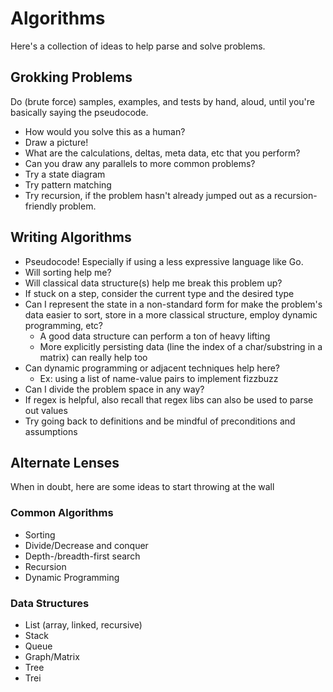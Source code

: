 # Algorithms

Here's a collection of ideas to help parse and solve problems.

## Grokking Problems

Do (brute force) samples, examples, and tests by hand, aloud, until you're basically saying the
pseudocode.

- How would you solve this as a human?
- Draw a picture!
- What are the calculations, deltas, meta data, etc that you perform?
- Can you draw any parallels to more common problems?
- Try a state diagram
- Try pattern matching
- Try recursion, if the problem hasn't already jumped out as a recursion-friendly problem.

## Writing Algorithms

- Pseudocode! Especially if using a less expressive language like Go.
- Will sorting help me?
- Will classical data structure(s) help me break this problem up?
- If stuck on a step, consider the current type and the desired type
- Can I represent the state in a non-standard form for make the problem's data easier to sort,
store in a more classical structure, employ dynamic programming, etc?
    - A good data structure can perform a ton of heavy lifting
    - More explicitly persisting data (line the index of a char/substring in a matrix) can really
    help too
- Can dynamic programming or adjacent techniques help here?
    - Ex: using a list of name-value pairs to implement fizzbuzz
- Can I divide the problem space in any way?
- If regex is helpful, also recall that regex libs can also be used to parse out values
- Try going back to definitions and be mindful of preconditions and assumptions

## Alternate Lenses

When in doubt, here are some ideas to start throwing at the wall

### Common Algorithms

- Sorting
- Divide/Decrease and conquer
- Depth-/breadth-first search
- Recursion
- Dynamic Programming

### Data Structures

- List (array, linked, recursive)
- Stack
- Queue
- Graph/Matrix
- Tree
- Trei

